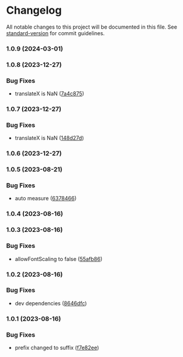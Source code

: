 # Changelog

All notable changes to this project will be documented in this file. See [standard-version](https://github.com/conventional-changelog/standard-version) for commit guidelines.

### 1.0.9 (2024-03-01)

### 1.0.8 (2023-12-27)


### Bug Fixes

* translateX is NaN ([7a4c875](https://github.com/birdwingo/react-native-spinning-numbers/commit/7a4c8754e85769eeb886e1977ffa2f15e79be238))

### 1.0.7 (2023-12-27)


### Bug Fixes

* translateX is NaN ([148d27d](https://github.com/birdwingo/react-native-spinning-numbers/commit/148d27d73e0bb1ff1e8ac50f5ca8126a9c3b1bc8))

### 1.0.6 (2023-12-27)

### 1.0.5 (2023-08-21)


### Bug Fixes

* auto measure ([6378466](https://github.com/birdwingo/react-native-spinning-numbers/commit/6378466f7257f83a770fa1b55215577b790286b4))

### 1.0.4 (2023-08-16)

### 1.0.3 (2023-08-16)


### Bug Fixes

* allowFontScaling to false ([55afb86](https://github.com/birdwingo/react-native-spinning-numbers/commit/55afb8691fadcd540c0c9902893650d4f2ac21dd))

### 1.0.2 (2023-08-16)


### Bug Fixes

* dev dependencies ([8646dfc](https://github.com/birdwingo/react-native-spinning-numbers/commit/8646dfccc87134f54035ad7d0ce629b677f29571))

### 1.0.1 (2023-08-16)


### Bug Fixes

* prefix changed to suffix ([f7e82ee](https://github.com/birdwingo/react-native-spinning-numbers/commit/f7e82ee6ff33d6912ebea15c157377ac5ecf92e7))
